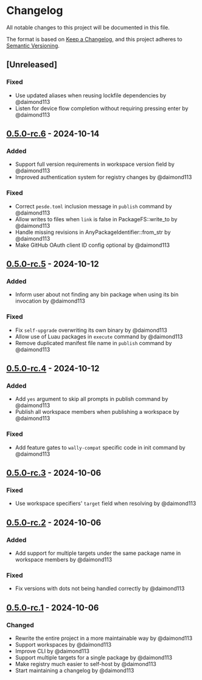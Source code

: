 # Changelog

All notable changes to this project will be documented in this file.

The format is based on [Keep a Changelog](https://keepachangelog.com/en/1.0.0/),
and this project adheres to [Semantic Versioning](https://semver.org/spec/v2.0.0.html).

## [Unreleased]
### Fixed
- Use updated aliases when reusing lockfile dependencies by @daimond113
- Listen for device flow completion without requiring pressing enter by @daimond113

## [0.5.0-rc.6] - 2024-10-14
### Added
- Support full version requirements in workspace version field by @daimond113 
- Improved authentication system for registry changes by @daimond113 

### Fixed
- Correct `pesde.toml` inclusion message in `publish` command by @daimond113
- Allow writes to files when `link` is false in PackageFS::write_to by @daimond113
- Handle missing revisions in AnyPackageIdentifier::from_str by @daimond113
- Make GitHub OAuth client ID config optional by @daimond113

## [0.5.0-rc.5] - 2024-10-12
### Added
- Inform user about not finding any bin package when using its bin invocation by @daimond113

### Fixed
- Fix `self-upgrade` overwriting its own binary by @daimond113
- Allow use of Luau packages in `execute` command by @daimond113
- Remove duplicated manifest file name in `publish` command by @daimond113

## [0.5.0-rc.4] - 2024-10-12
### Added
- Add `yes` argument to skip all prompts in publish command by @daimond113
- Publish all workspace members when publishing a workspace by @daimond113

### Fixed
- Add feature gates to `wally-compat` specific code in init command by @daimond113

## [0.5.0-rc.3] - 2024-10-06
### Fixed
- Use workspace specifiers' `target` field when resolving by @daimond113

## [0.5.0-rc.2] - 2024-10-06
### Added
- Add support for multiple targets under the same package name in workspace members by @daimond113
### Fixed
- Fix versions with dots not being handled correctly by @daimond113

## [0.5.0-rc.1] - 2024-10-06
### Changed
- Rewrite the entire project in a more maintainable way by @daimond113
- Support workspaces by @daimond113
- Improve CLI by @daimond113
- Support multiple targets for a single package by @daimond113
- Make registry much easier to self-host by @daimond113
- Start maintaining a changelog by @daimond113

[0.5.0-rc.6]: https://github.com/daimond113/pesde/compare/v0.5.0-rc.5..v0.5.0-rc.6
[0.5.0-rc.5]: https://github.com/daimond113/pesde/compare/v0.5.0-rc.4..v0.5.0-rc.5
[0.5.0-rc.4]: https://github.com/daimond113/pesde/compare/v0.5.0-rc.3..v0.5.0-rc.4
[0.5.0-rc.3]: https://github.com/daimond113/pesde/compare/v0.5.0-rc.2..v0.5.0-rc.3
[0.5.0-rc.2]: https://github.com/daimond113/pesde/compare/v0.5.0-rc.1..v0.5.0-rc.2
[0.5.0-rc.1]: https://github.com/daimond113/pesde/compare/v0.4.7..v0.5.0-rc.1
